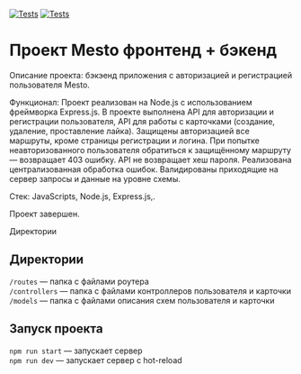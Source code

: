 [![Tests](https://github.com/AlexandrAvia/express-mesto-gha/actions/workflows/tests-13-sprint.yml/badge.svg)](https://github.com/AlexandrAvia/express-mesto-gha/actions/workflows/tests-13-sprint.yml) [![Tests](https://github.com/AlexandrAvia/express-mesto-gha/actions/workflows/tests-14-sprint.yml/badge.svg)](https://github.com/AlexandrAvia/express-mesto-gha/actions/workflows/tests-14-sprint.yml)

# Проект Mesto фронтенд + бэкенд

Описание проекта: бэкэенд приложения с авторизацией и регистрацией пользователя Mesto.

Функционал: Проект реализован на Node.js с использованием фреймворка Express.js. В проекте выполнена API для авторизации и регистрации пользователя, API для работы с карточками (создание, удаление, проставление лайка). Защищены авторизацией все маршруты, кроме страницы регистрации и логина. При попытке неавторизованного пользователя обратиться к защищённому маршруту — возвращает 403 ошибку. API не возвращает хеш пароля. Реализована централизованная обработка ошибок. Валидированы приходящие на сервер запросы и данные на уровне схемы.

Стек: JavaScripts, Node.js, Express.js,.

Проект завершен.

Директории

## Директории

`/routes` — папка с файлами роутера  
`/controllers` — папка с файлами контроллеров пользователя и карточки  
`/models` — папка с файлами описания схем пользователя и карточки


## Запуск проекта

`npm run start` — запускает сервер  
`npm run dev` — запускает сервер с hot-reload
